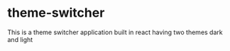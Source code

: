 # theme-switcher
This is a theme switcher application built in react having two themes dark and light
